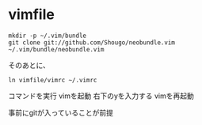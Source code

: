 # vimfile

```
mkdir -p ~/.vim/bundle
git clone git://github.com/Shougo/neobundle.vim ~/.vim/bundle/neobundle.vim
```

そのあとに、
```
ln vimfile/vimrc ~/.vimrc
```
コマンドを実行
vimを起動
右下のyを入力する
vimを再起動

事前にgitが入っていることが前提
